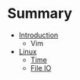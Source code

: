# Summary

* [Introduction](README.md)
   * Vim
* [Linux](linux.md)
   * [Time](time.md)
   * [File IO](file_io.md)

